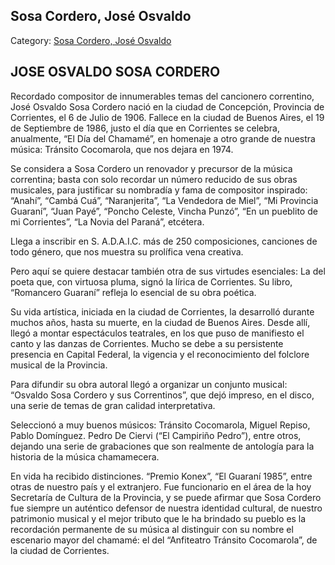## Sosa Cordero, José Osvaldo

Category: [Sosa Cordero, José Osvaldo](http://descubrircorrientes.com.ar/2012/index.php/1650-biografias/r-s-t-u-v-x-y-z/sosa-cordero-jose-osvaldo)

## JOSE OSVALDO SOSA CORDERO

Recordado compositor de innumerables temas del cancionero correntino, José Osvaldo Sosa Cordero nació en la ciudad de Concepción, Provincia de Corrientes, el 6 de Julio de 1906. Fallece en la ciudad de Buenos Aires, el 19 de Septiembre de 1986, justo el día que en Corrientes se celebra, anualmente, “El Día del Chamamé”, en homenaje a otro grande de nuestra música: Tránsito Cocomarola, que nos dejara en 1974.

Se considera a Sosa Cordero un renovador y precursor de la música correntina; basta con solo recordar un número reducido de sus obras musicales, para justificar su nombradía y fama de compositor inspirado: “Anahí”, “Cambá Cuá”, “Naranjerita”, “La Vendedora de Miel”, “Mi Provincia Guaraní”, “Juan Payé”, “Poncho Celeste, Vincha Punzó”, “En un pueblito de mi Corrientes”, “La Novia del Paraná”, etcétera.

Llega a inscribir en S. A.D.A.I.C. más de 250 composiciones, canciones de todo género, que nos muestra su prolífica vena creativa.

Pero aquí se quiere destacar también otra de sus virtudes esenciales: La del poeta que, con virtuosa pluma, signó la lírica de Corrientes. Su libro, “Romancero Guaraní” refleja lo esencial de su obra poética.

Su vida artística, iniciada en la ciudad de Corrientes, la desarrolló durante muchos años, hasta su muerte, en la ciudad de Buenos Aires. Desde allí, llegó a montar espectáculos teatrales, en los que puso de manifiesto el canto y las danzas de Corrientes. Mucho se debe a su persistente presencia en Capital Federal, la vigencia y el reconocimiento del folclore musical de la Provincia.

Para difundir su obra autoral llegó a organizar un conjunto musical: “Osvaldo Sosa Cordero y sus Correntinos”, que dejó impreso, en el disco, una serie de temas de gran calidad interpretativa.

Seleccionó a muy buenos músicos: Tránsito Cocomarola, Miguel Repiso, Pablo Domínguez. Pedro De Ciervi (“El Campiriño Pedro”), entre otros, dejando una serie de grabaciones que son realmente de antología para la historia de la música chamamecera.

En vida ha recibido distinciones. “Premio Konex”, “El Guaraní 1985”, entre otras de nuestro país y el extranjero. Fue funcionario en el área de la hoy Secretaría de Cultura de la Provincia, y se puede afirmar que Sosa Cordero fue siempre un auténtico defensor de nuestra identidad cultural, de nuestro patrimonio musical y el mejor tributo que le ha brindado su pueblo es la recordación permanente de su música al distinguir con su nombre el escenario mayor del chamamé: el del “Anfiteatro Tránsito Cocomarola”, de la ciudad de Corrientes.
